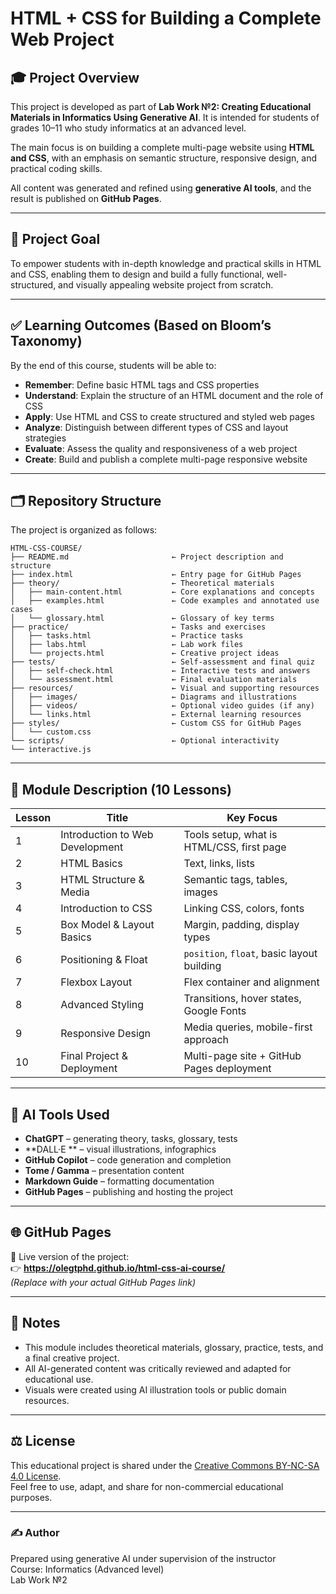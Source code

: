 # HTML + CSS for Building a Complete Web Project

## 🎓 Project Overview

This project is developed as part of **Lab Work №2: Creating Educational Materials in Informatics Using Generative AI**. It is intended for students of grades 10–11 who study informatics at an advanced level.

The main focus is on building a complete multi-page website using **HTML and CSS**, with an emphasis on semantic structure, responsive design, and practical coding skills.

All content was generated and refined using **generative AI tools**, and the result is published on **GitHub Pages**.

---

## 🎯 Project Goal

To empower students with in-depth knowledge and practical skills in HTML and CSS, enabling them to design and build a fully functional, well-structured, and visually appealing website project from scratch.

---

## ✅ Learning Outcomes (Based on Bloom’s Taxonomy)

By the end of this course, students will be able to:

- **Remember**: Define basic HTML tags and CSS properties  
- **Understand**: Explain the structure of an HTML document and the role of CSS  
- **Apply**: Use HTML and CSS to create structured and styled web pages  
- **Analyze**: Distinguish between different types of CSS and layout strategies  
- **Evaluate**: Assess the quality and responsiveness of a web project  
- **Create**: Build and publish a complete multi-page responsive website

---

## 🗂️ Repository Structure

The project is organized as follows:

```
HTML-CSS-COURSE/
├── README.md                       ← Project description and structure
├── index.html                      ← Entry page for GitHub Pages
├── theory/                         ← Theoretical materials
│   ├── main-content.html           ← Core explanations and concepts
│   ├── examples.html               ← Code examples and annotated use cases
│   └── glossary.html               ← Glossary of key terms
├── practice/                       ← Tasks and exercises
│   ├── tasks.html                  ← Practice tasks
│   ├── labs.html                   ← Lab work files
│   └── projects.html               ← Creative project ideas
├── tests/                          ← Self-assessment and final quiz
│   ├── self-check.html             ← Interactive tests and answers
│   └── assessment.html             ← Final evaluation materials
├── resources/                      ← Visual and supporting resources
│   ├── images/                     ← Diagrams and illustrations
│   ├── videos/                     ← Optional video guides (if any)
│   └── links.html                  ← External learning resources
├── styles/                         ← Custom CSS for GitHub Pages
│   └── custom.css
└── scripts/                        ← Optional interactivity
└── interactive.js
```

---

## 📘 Module Description (10 Lessons)

| Lesson | Title                             | Key Focus                                      |
|--------|-----------------------------------|------------------------------------------------|
| 1      | Introduction to Web Development   | Tools setup, what is HTML/CSS, first page     |
| 2      | HTML Basics                       | Text, links, lists                             |
| 3      | HTML Structure & Media            | Semantic tags, tables, images                  |
| 4      | Introduction to CSS               | Linking CSS, colors, fonts                     |
| 5      | Box Model & Layout Basics         | Margin, padding, display types                 |
| 6      | Positioning & Float               | `position`, `float`, basic layout building     |
| 7      | Flexbox Layout                    | Flex container and alignment                   |
| 8      | Advanced Styling                  | Transitions, hover states, Google Fonts        |
| 9      | Responsive Design                 | Media queries, mobile-first approach           |
| 10     | Final Project & Deployment        | Multi-page site + GitHub Pages deployment      |

---

## 🤖 AI Tools Used

- **ChatGPT** – generating theory, tasks, glossary, tests
- **DALL·E ** – visual illustrations, infographics
- **GitHub Copilot** – code generation and completion
- **Tome / Gamma** – presentation content
- **Markdown Guide** – formatting documentation
- **GitHub Pages** – publishing and hosting the project

---

## 🌐 GitHub Pages

📌 Live version of the project:  
👉 **https://olegtphd.github.io/html-css-ai-course/**  
_(Replace with your actual GitHub Pages link)_

---

## 📝 Notes

- This module includes theoretical materials, glossary, practice, tests, and a final creative project.
- All AI-generated content was critically reviewed and adapted for educational use.
- Visuals were created using AI illustration tools or public domain resources.

---

## ⚖️ License

This educational project is shared under the [Creative Commons BY-NC-SA 4.0 License](https://creativecommons.org/licenses/by-nc-sa/4.0/).  
Feel free to use, adapt, and share for non-commercial educational purposes.

---

### ✍️ Author

Prepared using generative AI under supervision of the instructor  
Course: Informatics (Advanced level)  
Lab Work №2  
